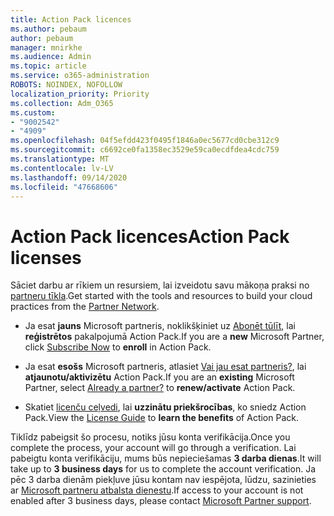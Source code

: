 ```yaml
---
title: Action Pack licences
ms.author: pebaum
author: pebaum
manager: mnirkhe
ms.audience: Admin
ms.topic: article
ms.service: o365-administration
ROBOTS: NOINDEX, NOFOLLOW
localization_priority: Priority
ms.collection: Adm_O365
ms.custom:
- "9002542"
- "4909"
ms.openlocfilehash: 04f5efdd423f0495f1846a0ec5677cd0cbe312c9
ms.sourcegitcommit: c6692ce0fa1358ec3529e59ca0ecdfdea4cdc759
ms.translationtype: MT
ms.contentlocale: lv-LV
ms.lasthandoff: 09/14/2020
ms.locfileid: "47668606"
---
```

# <a name="action-pack-licenses"></a><span data-ttu-id="822f6-102">Action Pack licences</span><span class="sxs-lookup"><span data-stu-id="822f6-102">Action Pack licenses</span></span>

<span data-ttu-id="822f6-103">Sāciet darbu ar rīkiem un resursiem, lai izveidotu savu mākoņa praksi no [partneru tīkla](https://aka.ms/MPNActionPack).</span><span class="sxs-lookup"><span data-stu-id="822f6-103">Get started with the tools and resources to build your cloud practices from the [Partner Network](https://aka.ms/MPNActionPack).</span></span>

- <span data-ttu-id="822f6-104">Ja esat **jauns** Microsoft partneris, noklikšķiniet uz [Abonēt tūlīt](https://aka.ms/MPNActionPackNew), lai **reģistrētos** pakalpojumā Action Pack.</span><span class="sxs-lookup"><span data-stu-id="822f6-104">If you are a **new** Microsoft Partner, click [Subscribe Now](https://aka.ms/MPNActionPackNew) to **enroll** in Action Pack.</span></span>

- <span data-ttu-id="822f6-105">Ja esat **esošs** Microsoft partneris, atlasiet [Vai jau esat partneris?](https://aka.ms/MPNActionPackExisting), lai **atjaunotu/aktivizētu** Action Pack.</span><span class="sxs-lookup"><span data-stu-id="822f6-105">If you are an **existing** Microsoft Partner, select [Already a partner?](https://aka.ms/MPNActionPackExisting) to **renew/activate** Action Pack.</span></span> 

- <span data-ttu-id="822f6-106">Skatiet [licenču ceļvedi](https://aka.ms/MPNActionPackGuide), lai **uzzinātu priekšrocības**, ko sniedz Action Pack.</span><span class="sxs-lookup"><span data-stu-id="822f6-106">View the [License Guide](https://aka.ms/MPNActionPackGuide) to **learn the benefits** of Action Pack.</span></span> 

<span data-ttu-id="822f6-107">Tiklīdz pabeigsit šo procesu, notiks jūsu konta verifikācija.</span><span class="sxs-lookup"><span data-stu-id="822f6-107">Once you complete the process, your account will go through a verification.</span></span> <span data-ttu-id="822f6-108">Lai pabeigtu konta verifikāciju, mums būs nepieciešamas **3 darba dienas**.</span><span class="sxs-lookup"><span data-stu-id="822f6-108">It will take up to **3 business days** for us to complete the account verification.</span></span> <span data-ttu-id="822f6-109">Ja pēc 3 darba dienām piekļuve jūsu kontam nav iespējota, lūdzu, sazinieties ar [Microsoft partneru atbalsta dienestu](https://aka.ms/MPNActionPackSupport).</span><span class="sxs-lookup"><span data-stu-id="822f6-109">If access to your account is not enabled after 3 business days, please contact [Microsoft Partner support](https://aka.ms/MPNActionPackSupport).</span></span> 
